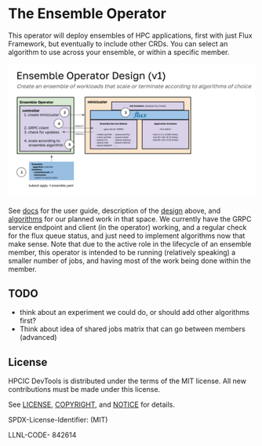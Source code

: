# The Ensemble Operator

This operator will deploy ensembles of HPC applications, first with just Flux Framework, but eventually to include other CRDs. You can select an algorithm to use across your ensemble, or within a specific member.

![docs/getting_started/img/design.png](docs/getting_started/img/design.png)

See [docs](docs) for the user guide, description of the [design](docs/design.md) above, and [algorithms](https://github.com/converged-computing/ensemble-operator/blob/main/docs/algorithms.md#algorithms) for our planned work in that space. We currently have the GRPC service endpoint and client (in the operator) working, and a regular check for the flux queue status, and just need to implement algorithms now that make sense. Note that due to the active role in the lifecycle of an ensemble member, this operator is intended to be running (relatively speaking) a smaller number of jobs, and having most of the work being done within the member.

## TODO

 - think about an experiment we could do, or should add other algorithms first?
 - Think about idea of shared jobs matrix that can go between members (advanced)

## License

HPCIC DevTools is distributed under the terms of the MIT license.
All new contributions must be made under this license.

See [LICENSE](https://github.com/converged-computing/cloud-select/blob/main/LICENSE),
[COPYRIGHT](https://github.com/converged-computing/cloud-select/blob/main/COPYRIGHT), and
[NOTICE](https://github.com/converged-computing/cloud-select/blob/main/NOTICE) for details.

SPDX-License-Identifier: (MIT)

LLNL-CODE- 842614
